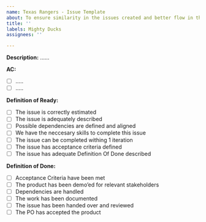 ```yaml
---
name: Texas Rangers - Issue Template
about: To ensure similarity in the issues created and better flow in the process
title: ''
labels: Mighty Ducks
assignees: ''

---
```


**Description:**
……

**AC:**
- [ ] …..
- [ ] …..

**Definition of Ready:** 
- [ ] The issue is correctly estimated
- [ ] The issue is adequately described
- [ ] Possible dependencies are defined and aligned
- [ ] We have the neccesary skills to complete this issue
- [ ] The issue can be completed withing 1 iteration
- [ ] The issue has acceptance criteria defined
- [ ] The issue has adequate Definition Of Done described

**Definition of Done:**
- [ ] Acceptance Criteria have been met
- [ ] The product has been demo’ed for relevant stakeholders
- [ ] Dependencies are handled
- [ ] The work has been documented
- [ ] The issue has been handed over and reviewed
- [ ] The PO has accepted the product
